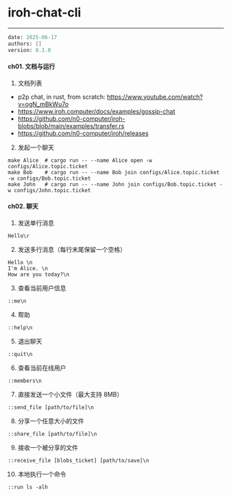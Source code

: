 # iroh-chat-cli
---
```meta
date: 2025-06-17
authors: []
version: 0.1.0
```


#### ch01. 文档与运行
1. 文档列表
- p2p chat, in rust, from scratch: https://www.youtube.com/watch?v=ogN_mBkWu7o
- https://www.iroh.computer/docs/examples/gossip-chat
- https://github.com/n0-computer/iroh-blobs/blob/main/examples/transfer.rs
- https://github.com/n0-computer/iroh/releases

2. 发起一个聊天
```
make Alice  # cargo run -- --name Alice open -w configs/Alice.topic.ticket
make Bob    # cargo run -- --name Bob join configs/Alice.topic.ticket -w configs/Bob.topic.ticket
make John   # cargo run -- --name John join configs/Bob.topic.ticket -w configs/John.topic.ticket
```

#### ch02. 聊天
1. 发送单行消息
```text
Hello\r
```

2. 发送多行消息（每行末尾保留一个空格）
```
Hello \n
I'm Alice. \n
How are you today?\n
```

3. 查看当前用户信息
```
::me\n
```

4. 帮助
```
::help\n
```

5. 退出聊天
```
::quit\n
```

6. 查看当前在线用户
```
::members\n
```

7. 直接发送一个小文件（最大支持 8MB）
```
::send_file [path/to/file]\n
```

8. 分享一个任意大小的文件
```
::share_file [path/to/file]\n
```

9. 接收一个被分享的文件
```
::receive_file [blobs_ticket] [path/to/save]\n
```

10. 本地执行一个命令
```
::run ls -alh
```
